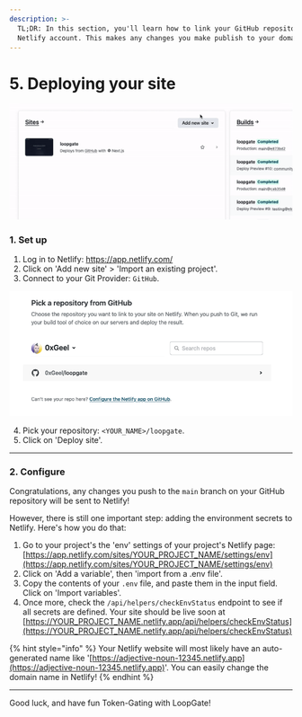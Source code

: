 ```yaml
---
description: >-
  TL;DR: In this section, you'll learn how to link your GitHub repository with a
  Netlify account. This makes any changes you make publish to your domain.
---
```


# 5. Deploying your site

!['Pushing' new changes to GitHub using VS Code](../../public/images/docs/netlify-import-project.gif)

### **1. Set up**

1. Log in to Netlify: https://app.netlify.com/
2. Click on 'Add new site' > 'Import an existing project'.
3. Connect to your Git Provider: `GitHub`.

![Picking the right GitHub repository](../../public/images/docs/netlify-choose-repo.png)

4. Pick your repository: `<YOUR_NAME>/loopgate`.
5. Click on 'Deploy site'.

---

### **2. Configure**

Congratulations, any changes you push to the `main` branch on your GitHub repository will be sent to Netlify!

However, there is still one important step: adding the environment secrets to Netlify. Here's how you do that:

1. Go to your project's the 'env' settings of your project's Netlify page: [https://app.netlify.com/sites/YOUR_PROJECT_NAME/settings/env](https://app.netlify.com/sites/YOUR_PROJECT_NAME/settings/env)
2. Click on 'Add a variable', then 'import from a .env file'.
3. Copy the contents of your `.env` file, and paste them in the input field. Click on 'Import variables'.
4. Once more, check the `/api/helpers/checkEnvStatus` endpoint to see if all secrets are defined. Your site should be live soon at [https://YOUR_PROJECT_NAME.netlify.app/api/helpers/checkEnvStatus](https://YOUR_PROJECT_NAME.netlify.app/api/helpers/checkEnvStatus)

{% hint style="info" %}
Your Netlify website will most likely have an auto-generated name like '[https://adjective-noun-12345.netlify.app](https://adjective-noun-12345.netlify.app)'. You can easily change the domain name in Netlify!
{% endhint %}

---

Good luck, and have fun Token-Gating with LoopGate!
